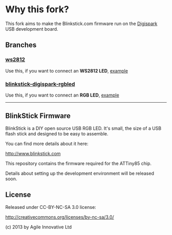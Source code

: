 
Why this fork?
===============

This fork aims to make the Blinkstick.com firmware run on the
[Digispark](http://digistump.com/products/1) USB development board.

Branches
--------

### [ws2812](https://github.com/nitram509/blinkstick-firmware-digispark/edit/ws2812/README.md)

Use this, if you want to connect an **WS2812 LED**, [example](https://www.sparkfun.com/products/11821)

### [blinkstick-digispark-rgbled](https://github.com/nitram509/blinkstick-firmware-digispark/blob/blinkstick-digispark-rgbled/README.md)

Use this, if you want to connect an **RGB LED**, [example](https://www.sparkfun.com/products/10820)

----

BlinkStick Firmware
-------------------

BlinkStick is a DIY open source USB RGB LED. It's small, the
size of a USB flash stick and designed to be easy to assemble.

You can find more details about it here:

http://www.blinkstick.com

This repository contains the firmware required for the ATTiny85 chip.

Details about setting up the development environment will be released soon.

License
-------

Released under CC-BY-NC-SA 3.0 license:

http://creativecommons.org/licenses/by-nc-sa/3.0/

(c) 2013 by Agile Innovative Ltd
